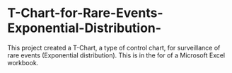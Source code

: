 # T-Chart-for-Rare-Events-Exponential-Distribution-
This project created a T-Chart, a type of control chart, for surveillance of rare events (Exponential distribution).
This is in the for of a Microsoft Excel workbook.
